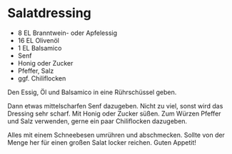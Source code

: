 # Salatdressing

* 8 EL Branntwein- oder Apfelessig
* 16 EL Olivenöl
* 1 EL Balsamico
* Senf
* Honig oder Zucker
* Pfeffer, Salz
* ggf. Chiliflocken

Den Essig, Öl und Balsamico in eine Rührschüssel geben.

Dann etwas mittelscharfen Senf dazugeben. Nicht zu viel, sonst wird das Dressing sehr scharf. Mit Honig oder Zucker süßen. Zum Würzen Pfeffer und Salz verwenden, gerne ein paar Chiliflocken dazugeben.

Alles mit einem Schneebesen umrühren und abschmecken. Sollte von der Menge her für einen großen Salat locker reichen. Guten Appetit!
